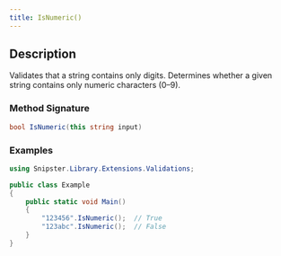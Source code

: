 ```yaml
---
title: IsNumeric()
---
```


## Description
Validates that a string contains only digits. Determines whether a given string contains only numeric characters (0–9).

### Method Signature

```csharp
bool IsNumeric(this string input)
```

### Examples

```csharp
using Snipster.Library.Extensions.Validations;

public class Example
{  
    public static void Main()
    {
        "123456".IsNumeric();  // True
        "123abc".IsNumeric();  // False
    }
}
```